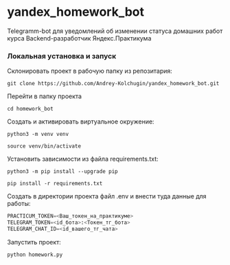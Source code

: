 # yandex_homework_bot

Telegramm-bot для уведомлений об изменении статуса домашних работ курса Backend-разработчик Яндекс.Практикума

### Локальная установка и запуск

Склонировать проект в рабочую папку из репозитария:
``` 
git clone https://github.com/Andrey-Kolchugin/yandex_homework_bot.git
``` 
Перейти в папку проекта
```
сd homework_bot
```
Cоздать и активировать виртуальное окружение:

```
python3 -m venv venv
```

```
source venv/bin/activate
```

Установить зависимости из файла requirements.txt:

```
python3 -m pip install --upgrade pip
```
```
pip install -r requirements.txt
```
Создать в директории проекта файл .env и внести туда данные для работы:
```python
PRACTICUM_TOKEN=<Ваш_токен_на_практикуме>
TELEGRAM_TOKEN=<id_бота>:<Токен_тг_бота>
TELEGRAM_CHAT_ID=<id_вашего_тг_чата>
```
Запустить проект:
```
python homework.py
```
